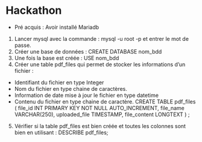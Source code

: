 # Hackathon

-	Pré acquis : Avoir installé Mariadb 
1.	Lancer mysql avec la commande : mysql -u root -p et entrer le mot de passe. 
2.	Créer une base de données : CREATE DATABASE nom_bdd
3.	Une fois la base est créée : USE nom_bdd
4.	Créer une table pdf_files qui permet de stocker les informations d’un fichier : 
-	Identifiant du fichier en type Integer 
-	 Nom du fichier en type chaine de caractères.
-	Information de date mise à jour le fichier en type datetime
-	Contenu du fichier en type chaine de caractère. 
CREATE TABLE pdf_files (
file_id INT PRIMARY KEY NOT NULL AUTO_INCREMENT, 
file_name VARCHAR(250), 
uploaded_file TIMESTAMP, 
file_content LONGTEXT
) ; 
5.	Vérifier si la table pdf_files est bien créée et toutes les colonnes sont bien en utilisant : 
DESCRIBE pdf_files;


